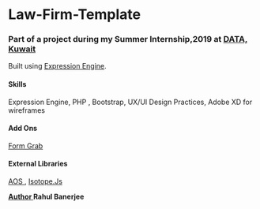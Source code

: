 # Law-Firm-Template

### Part of a project during my Summer Internship,2019 at <a href="[https://kwd.com.kw/](https://kwd.com.kw/)"> DATA, Kuwait </a>

Built using <a href="https://expressionengine.com/">Expression Engine</a>.

#### Skills
Expression Engine, 
PHP ,
Bootstrap,
UX/UI Design Practices,
Adobe XD for wireframes
 
#### Add Ons
<a href="[https://devot-ee.com/add-ons/formgrab](https://devot-ee.com/add-ons/formgrab)"> Form Grab </a>

#### External Libraries 

<a href="https://github.com/michalsnik/aos"> AOS </a>,
<a href="https://isotope.metafizzy.co/"> Isotope.Js </a>

<b> <u> Author <b> </u>
Rahul Banerjee
